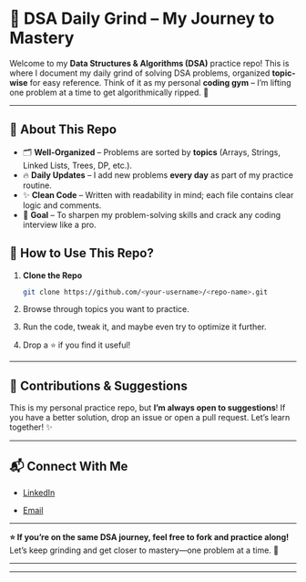 # 🚀 DSA Daily Grind – My Journey to Mastery

Welcome to my **Data Structures & Algorithms (DSA)** practice repo!
This is where I document my daily grind of solving DSA problems, organized **topic-wise** for easy reference.
Think of it as my personal **coding gym** – I’m lifting one problem at a time to get algorithmically ripped. 💪

---

## 📌 About This Repo

* 🗂 **Well-Organized** – Problems are sorted by **topics** (Arrays, Strings, Linked Lists, Trees, DP, etc.).
* 🔥 **Daily Updates** – I add new problems **every day** as part of my practice routine.
* ✨ **Clean Code** – Written with readability in mind; each file contains clear logic and comments.
* 🎯 **Goal** – To sharpen my problem-solving skills and crack any coding interview like a pro.


## 🚦 How to Use This Repo?

1. **Clone the Repo**

   ```bash
   git clone https://github.com/<your-username>/<repo-name>.git
   ```
2. Browse through topics you want to practice.
3. Run the code, tweak it, and maybe even try to optimize it further.
4. Drop a ⭐ if you find it useful!

---



## 🤝 Contributions & Suggestions

This is my personal practice repo, but **I’m always open to suggestions**!
If you have a better solution, drop an issue or open a pull request. Let’s learn together! ✨

---

## 📬 Connect With Me

* [LinkedIn](#www.linkedin.com/in/sitesh-mishra)

* [Email](#siteshmishra23gmail.com)

---

**⭐ If you’re on the same DSA journey, feel free to fork and practice along!**
Let’s keep grinding and get closer to mastery—one problem at a time. 🚀

---

---
